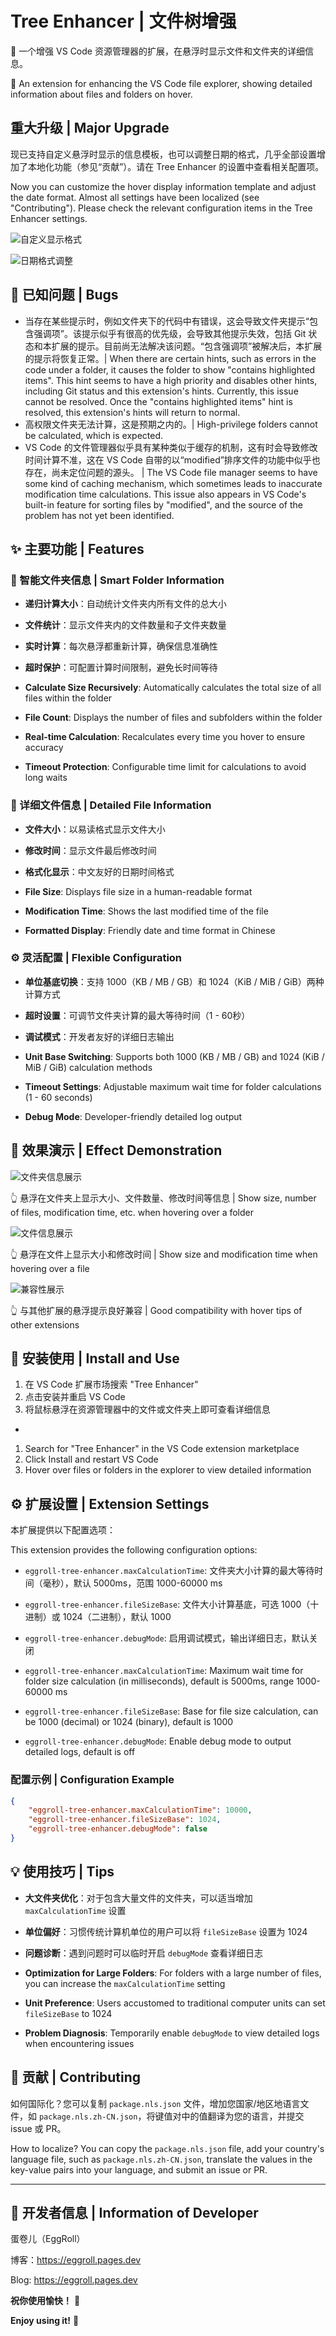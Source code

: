 # Tree Enhancer | 文件树增强

🌲 一个增强 VS Code 资源管理器的扩展，在悬浮时显示文件和文件夹的详细信息。

🌲 An extension for enhancing the VS Code file explorer, showing detailed information about files and folders on hover.

## 重大升级 | Major Upgrade

现已支持自定义悬浮时显示的信息模板，也可以调整日期的格式，几乎全部设置增加了本地化功能（参见“贡献”）。请在 Tree Enhancer 的设置中查看相关配置项。

Now you can customize the hover display information template and adjust the date format. Almost all settings have been localized (see "Contributing"). Please check the relevant configuration items in the Tree Enhancer settings.

![自定义显示格式](自定义显示格式.png)

![日期格式调整](日期格式调整.png)

## 🐛 已知问题 | Bugs

- 当存在某些提示时，例如文件夹下的代码中有错误，这会导致文件夹提示“包含强调项”。该提示似乎有很高的优先级，会导致其他提示失效，包括 Git 状态和本扩展的提示。目前尚无法解决该问题。“包含强调项”被解决后，本扩展的提示将恢复正常。| When there are certain hints, such as errors in the code under a folder, it causes the folder to show "contains highlighted items". This hint seems to have a high priority and disables other hints, including Git status and this extension's hints. Currently, this issue cannot be resolved. Once the "contains highlighted items" hint is resolved, this extension's hints will return to normal.
- 高权限文件夹无法计算，这是预期之内的。| High-privilege folders cannot be calculated, which is expected.
- VS Code 的文件管理器似乎具有某种类似于缓存的机制，这有时会导致修改时间计算不准，这在 VS Code 自带的以“modified”排序文件的功能中似乎也存在，尚未定位问题的源头。 | The VS Code file manager seems to have some kind of caching mechanism, which sometimes leads to inaccurate modification time calculations. This issue also appears in VS Code's built-in feature for sorting files by "modified", and the source of the problem has not yet been identified.

## ✨ 主要功能 | Features

### 📁 智能文件夹信息 | Smart Folder Information

- **递归计算大小**：自动统计文件夹内所有文件的总大小
- **文件统计**：显示文件夹内的文件数量和子文件夹数量
- **实时计算**：每次悬浮都重新计算，确保信息准确性
- **超时保护**：可配置计算时间限制，避免长时间等待

- **Calculate Size Recursively**: Automatically calculates the total size of all files within the folder
- **File Count**: Displays the number of files and subfolders within the folder
- **Real-time Calculation**: Recalculates every time you hover to ensure accuracy
- **Timeout Protection**: Configurable time limit for calculations to avoid long waits

### 📄 详细文件信息 | Detailed File Information

- **文件大小**：以易读格式显示文件大小
- **修改时间**：显示文件最后修改时间
- **格式化显示**：中文友好的日期时间格式

- **File Size**: Displays file size in a human-readable format
- **Modification Time**: Shows the last modified time of the file
- **Formatted Display**: Friendly date and time format in Chinese

### ⚙️ 灵活配置 | Flexible Configuration

- **单位基底切换**：支持 1000（KB / MB / GB）和 1024（KiB / MiB / GiB）两种计算方式
- **超时设置**：可调节文件夹计算的最大等待时间（1 - 60秒）
- **调试模式**：开发者友好的详细日志输出

- **Unit Base Switching**: Supports both 1000 (KB / MB / GB) and 1024 (KiB / MiB / GiB) calculation methods
- **Timeout Settings**: Adjustable maximum wait time for folder calculations (1 - 60 seconds)
- **Debug Mode**: Developer-friendly detailed log output

## 📸 效果演示 | Effect Demonstration

![文件夹信息展示](文件夹效果演示.png)

👆 悬浮在文件夹上显示大小、文件数量、修改时间等信息 | Show size, number of files, modification time, etc. when hovering over a folder

![文件信息展示](文件效果演示.png)

👆 悬浮在文件上显示大小和修改时间 | Show size and modification time when hovering over a file

![兼容性展示](兼容性.png)

👆 与其他扩展的悬浮提示良好兼容 | Good compatibility with hover tips of other extensions

## 🚀 安装使用 | Install and Use

1. 在 VS Code 扩展市场搜索 "Tree Enhancer"
2. 点击安装并重启 VS Code
3. 将鼠标悬浮在资源管理器中的文件或文件夹上即可查看详细信息

-

1. Search for "Tree Enhancer" in the VS Code extension marketplace
2. Click Install and restart VS Code
3. Hover over files or folders in the explorer to view detailed information

## ⚙️ 扩展设置 | Extension Settings

本扩展提供以下配置选项：

This extension provides the following configuration options:

- `eggroll-tree-enhancer.maxCalculationTime`: 文件夹大小计算的最大等待时间（毫秒），默认 5000ms，范围 1000-60000 ms
- `eggroll-tree-enhancer.fileSizeBase`: 文件大小计算基底，可选 1000（十进制）或 1024（二进制），默认 1000
- `eggroll-tree-enhancer.debugMode`: 启用调试模式，输出详细日志，默认关闭

- `eggroll-tree-enhancer.maxCalculationTime`: Maximum wait time for folder size calculation (in milliseconds), default is 5000ms, range 1000-60000 ms
- `eggroll-tree-enhancer.fileSizeBase`: Base for file size calculation, can be 1000 (decimal) or 1024 (binary), default is 1000
- `eggroll-tree-enhancer.debugMode`: Enable debug mode to output detailed logs, default is off

### 配置示例 | Configuration Example

```json
{
    "eggroll-tree-enhancer.maxCalculationTime": 10000,
    "eggroll-tree-enhancer.fileSizeBase": 1024,
    "eggroll-tree-enhancer.debugMode": false
}
```

## 💡 使用技巧 | Tips

- **大文件夹优化**：对于包含大量文件的文件夹，可以适当增加 `maxCalculationTime` 设置
- **单位偏好**：习惯传统计算机单位的用户可以将 `fileSizeBase` 设置为 1024
- **问题诊断**：遇到问题时可以临时开启 `debugMode` 查看详细日志

- **Optimization for Large Folders**: For folders with a large number of files, you can increase the `maxCalculationTime` setting
- **Unit Preference**: Users accustomed to traditional computer units can set `fileSizeBase` to 1024
- **Problem Diagnosis**: Temporarily enable `debugMode` to view detailed logs when encountering issues

## 🤝 贡献 | Contributing

如何国际化？您可以复制 `package.nls.json` 文件，增加您国家/地区地语言文件，如 `package.nls.zh-CN.json`，将键值对中的值翻译为您的语言，并提交 issue 或 PR。

How to localize? You can copy the `package.nls.json` file, add your country's language file, such as `package.nls.zh-CN.json`, translate the values in the key-value pairs into your language, and submit an issue or PR.

---

## 🔧 开发者信息 | Information of Developer

蛋卷儿（EggRoll）

博客：<https://eggroll.pages.dev>

Blog: <https://eggroll.pages.dev>

**祝你使用愉快！** 🎉

**Enjoy using it!** 🎉
